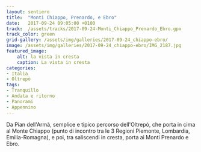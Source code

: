 ```yaml
---
layout: sentiero
title:  "Monti Chiappo, Prenardo, e Ebro"
date:   2017-09-24 09:05:00 +0100
track:  /assets/tracks/2017-09-24-Monti_Chiappo_Prenardo_Ebro.gpx
track_color: green
grid-gallery: /assets/img/galleries/2017-09-24_chiappo-ebro/
image: /assets/img/galleries/2017-09-24_chiappo-ebro/IMG_2187.jpg
featured_image:
    alt: la vista in cresta 
    caption: La vista in cresta
categories:
- Italia
- Oltrepò
tags:
- Tranquillo
- Andata e ritorno
- Panorami
- Appennino
---
```


Da Pian dell'Armà, semplice e tipico percorso dell'Oltrepò, che porta in cima al Monte Chiappo (punto di incontro tra le 3 Regioni Piemonte, Lombardia, Emilia-Romagna), e poi, tra saliscendi in cresta, porta ai Monti Prenardo e Ebro. 